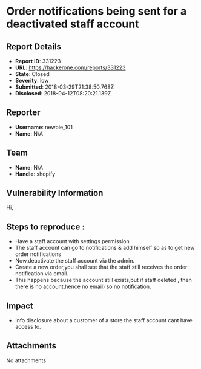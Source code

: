 # Order notifications being sent for a deactivated staff account

## Report Details
- **Report ID**: 331223
- **URL**: https://hackerone.com/reports/331223
- **State**: Closed
- **Severity**: low
- **Submitted**: 2018-03-29T21:38:50.768Z
- **Disclosed**: 2018-04-12T08:20:21.139Z

## Reporter
- **Username**: newbie_101
- **Name**: N/A

## Team
- **Name**: N/A
- **Handle**: shopify

## Vulnerability Information
Hi,

Steps to reproduce :
-

- Have a staff account with settings permission
- The staff account can go to notifications & add himself so as to get new order notifications
- Now,deactivate the staff account via the admin.
- Create a new order,you shall see that the staff still receives the order notification via email.
- This happens because the account still exists,but if staff deleted , then there is no account,hence no email) so no notification.

## Impact

- Info disclosure about a customer of a store the staff account cant have access to.

## Attachments
No attachments
